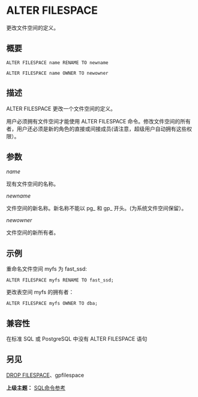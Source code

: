 # ALTER FILESPACE

更改文件空间的定义。

## 概要

```
ALTER FILESPACE name RENAME TO newname

ALTER FILESPACE name OWNER TO newowner
```

## 描述

ALTER FILESPACE 更改一个文件空间的定义。

用户必须拥有文件空间才能使用 ALTER FILESPACE 命令。修改文件空间的所有者，用户还必须是新的角色的直接或间接成员\(请注意，超级用户自动拥有这些权限）。

## 参数

_name_

现有文件空间的名称。

_newname_

文件空间的新名称。新名称不能以 pg\_ 和 gp\_ 开头。\(为系统文件空间保留）。

_newowner_

文件空间的新所有者。

## 示例

重命名文件空间 myfs 为 fast\_ssd:

```
ALTER FILESPACE myfs RENAME TO fast_ssd;
```

更改表空间 myfs 的拥有者：

```
ALTER FILESPACE myfs OWNER TO dba;
```

## 兼容性

在标准 SQL 或 PostgreSQL 中没有 ALTER FILESPACE 语句

## 另见

[DROP FILESPACE](./drop-filespace.md)、gpfilespace

**上级主题：** [SQL命令参考](./README.md)

